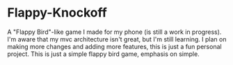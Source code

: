# Flappy-Knockoff
A "Flappy Bird"-like game I made for my phone (is still a work in progress). I'm aware that my mvc architecture isn't great, but I'm still learning.
I plan on making more changes and adding more features, this is just a fun personal project. This is just a simple flappy bird game, emphasis on simple.

